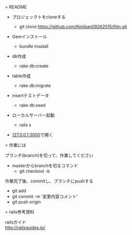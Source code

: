 = README

- プロジェックトをcloneする
  - git clone https://github.com/Keijiban09262015/film.git


- Gemインストール
  - bundle insatall


- db作成
  - rake db:create


- table作成
  - rake db:migrate


- insertテストデータ
  - rake db:seed


- ローカルサーバー起動
  - rails s


- [127.0.0.1:3000](127.0.0.1:3000)で開く

= 作業には

ブランチ(branch)を切って、作業してください

- masterからbranchを切るコマンド
  - git checkout -b <branchName>

作業完了後、commitし、ブランチにpushする

- git add <fileName>
- git commit -m '変更内容コメント'
- git push origin <branchName>


= rails参考資料

railsガイド  
http://railsguides.jp/
